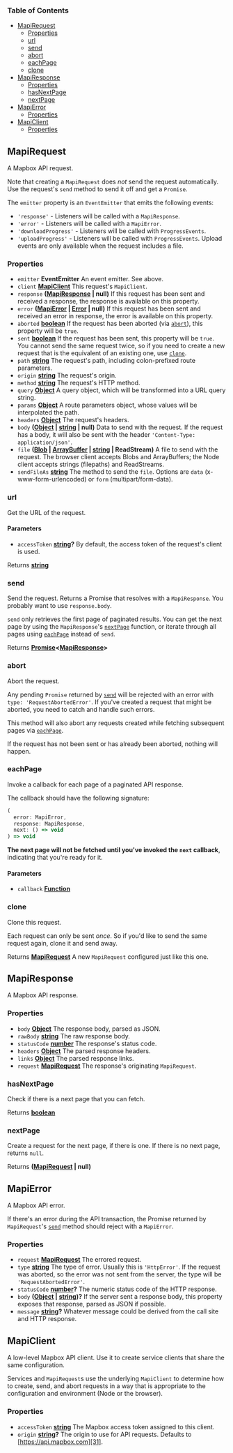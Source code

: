 <!-- Generated by documentation.js. Update this documentation by updating the source code. -->

### Table of Contents

- [MapiRequest](#mapirequest)
  - [Properties](#properties)
  - [url](#url)
  - [send](#send)
  - [abort](#abort)
  - [eachPage](#eachpage)
  - [clone](#clone)
- [MapiResponse](#mapiresponse)
  - [Properties](#properties-1)
  - [hasNextPage](#hasnextpage)
  - [nextPage](#nextpage)
- [MapiError](#mapierror)
  - [Properties](#properties-2)
- [MapiClient](#mapiclient)
  - [Properties](#properties-3)

## MapiRequest

A Mapbox API request.

Note that creating a `MapiRequest` does *not* send the request automatically.
Use the request's `send` method to send it off and get a `Promise`.

The `emitter` property is an `EventEmitter` that emits the following events:

- `'response'` - Listeners will be called with a `MapiResponse`.
- `'error'` - Listeners will be called with a `MapiError`.
- `'downloadProgress'` - Listeners will be called with `ProgressEvents`.
- `'uploadProgress'` - Listeners will be called with `ProgressEvents`.
  Upload events are only available when the request includes a file.

### Properties

- `emitter` **EventEmitter** An event emitter. See above.
- `client` **[MapiClient][18]** This request's `MapiClient`.
- `response` **([MapiResponse][19] | null)** If this request has been sent and received
    a response, the response is available on this property.
- `error` **([MapiError][20] \| [Error][21] | null)** If this request has been sent and
    received an error in response, the error is available on this property.
- `aborted` **[boolean][22]** If the request has been aborted
    (via [`abort`][6]), this property will be `true`.
- `sent` **[boolean][22]** If the request has been sent, this property will
    be `true`. You cannot send the same request twice, so if you need to create
    a new request that is the equivalent of an existing one, use
    [`clone`][9].
- `path` **[string][23]** The request's path, including colon-prefixed route
    parameters.
- `origin` **[string][23]** The request's origin.
- `method` **[string][23]** The request's HTTP method.
- `query` **[Object][24]** A query object, which will be transformed into
    a URL query string.
- `params` **[Object][24]** A route parameters object, whose values will
    be interpolated the path.
- `headers` **[Object][24]** The request's headers.
- `body` **([Object][24] \| [string][23] | null)** Data to send with the request.
    If the request has a body, it will also be sent with the header
    `'Content-Type: application/json'`.
- `file` **([Blob][25] \| [ArrayBuffer][26] \| [string][23] | ReadStream)** A file to
    send with the request. The browser client accepts Blobs and ArrayBuffers;
    the Node client accepts strings (filepaths) and ReadStreams.
- `sendFileAs` **[string][23]** The method to send the `file`. Options are
    `data` (x-www-form-urlencoded) or `form` (multipart/form-data).

### url

Get the URL of the request.

#### Parameters

- `accessToken` **[string][23]?** By default, the access token of the request's
    client is used.

Returns **[string][23]** 

### send

Send the request. Returns a Promise that resolves with a `MapiResponse`.
You probably want to use `response.body`.

`send` only retrieves the first page of paginated results. You can get
the next page by using the `MapiResponse`'s [`nextPage`][13]
function, or iterate through all pages using [`eachPage`][7]
instead of `send`.

Returns **[Promise][27]&lt;[MapiResponse][19]>** 

### abort

Abort the request.

Any pending `Promise` returned by [`send`][5] will be rejected with
an error with `type: 'RequestAbortedError'`. If you've created a request
that might be aborted, you need to catch and handle such errors.

This method will also abort any requests created while fetching subsequent
pages via [`eachPage`][7].

If the request has not been sent or has already been aborted, nothing
will happen.

### eachPage

Invoke a callback for each page of a paginated API response.

The callback should have the following signature:

```js
(
  error: MapiError,
  response: MapiResponse,
  next: () => void
) => void
```

**The next page will not be fetched until you've invoked the
`next` callback**, indicating that you're ready for it.

#### Parameters

- `callback` **[Function][28]** 

### clone

Clone this request.

Each request can only be sent *once*. So if you'd like to send the
same request again, clone it and send away.

Returns **[MapiRequest][29]** A new `MapiRequest` configured just like this one.

## MapiResponse

A Mapbox API response.

### Properties

- `body` **[Object][24]** The response body, parsed as JSON.
- `rawBody` **[string][23]** The raw response body.
- `statusCode` **[number][30]** The response's status code.
- `headers` **[Object][24]** The parsed response headers.
- `links` **[Object][24]** The parsed response links.
- `request` **[MapiRequest][29]** The response's originating `MapiRequest`.

### hasNextPage

Check if there is a next page that you can fetch.

Returns **[boolean][22]** 

### nextPage

Create a request for the next page, if there is one.
If there is no next page, returns `null`.

Returns **([MapiRequest][29] | null)** 

## MapiError

A Mapbox API error.

If there's an error during the API transaction,
the Promise returned by `MapiRequest`'s [`send`][5]
method should reject with a `MapiError`.

### Properties

- `request` **[MapiRequest][29]** The errored request.
- `type` **[string][23]** The type of error. Usually this is `'HttpError'`.
    If the request was aborted, so the error was
    not sent from the server, the type will be
    `'RequestAbortedError'`.
- `statusCode` **[number][30]?** The numeric status code of
    the HTTP response.
- `body` **([Object][24] \| [string][23])?** If the server sent a response body,
    this property exposes that response, parsed as JSON if possible.
- `message` **[string][23]?** Whatever message could be derived from the
    call site and HTTP response.

## MapiClient

A low-level Mapbox API client. Use it to create service clients
that share the same configuration.

Services and `MapiRequest`s use the underlying `MapiClient` to
determine how to create, send, and abort requests in a way
that is appropriate to the configuration and environment
(Node or the browser).

### Properties

- `accessToken` **[string][23]** The Mapbox access token assigned
    to this client.
- `origin` **[string][23]?** The origin
    to use for API requests. Defaults to [https://api.mapbox.com][31].

[1]: #mapirequest

[2]: #properties

[3]: #url

[4]: #parameters

[5]: #send

[6]: #abort

[7]: #eachpage

[8]: #parameters-1

[9]: #clone

[10]: #mapiresponse

[11]: #properties-1

[12]: #hasnextpage

[13]: #nextpage

[14]: #mapierror

[15]: #properties-2

[16]: #mapiclient

[17]: #properties-3

[18]: #mapiclient

[19]: #mapiresponse

[20]: #mapierror

[21]: https://developer.mozilla.org/docs/Web/JavaScript/Reference/Global_Objects/Error

[22]: https://developer.mozilla.org/docs/Web/JavaScript/Reference/Global_Objects/Boolean

[23]: https://developer.mozilla.org/docs/Web/JavaScript/Reference/Global_Objects/String

[24]: https://developer.mozilla.org/docs/Web/JavaScript/Reference/Global_Objects/Object

[25]: https://developer.mozilla.org/docs/Web/API/Blob

[26]: https://developer.mozilla.org/docs/Web/JavaScript/Reference/Global_Objects/ArrayBuffer

[27]: https://developer.mozilla.org/docs/Web/JavaScript/Reference/Global_Objects/Promise

[28]: https://developer.mozilla.org/docs/Web/JavaScript/Reference/Statements/function

[29]: #mapirequest

[30]: https://developer.mozilla.org/docs/Web/JavaScript/Reference/Global_Objects/Number

[31]: https://api.mapbox.com
